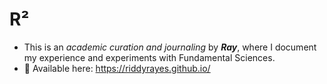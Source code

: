# R²
- This is an _academic curation and journaling_ by **_Ray_**, where I document my experience and experiments with Fundamental Sciences.
- 🔗 Available here: https://riddyrayes.github.io/
